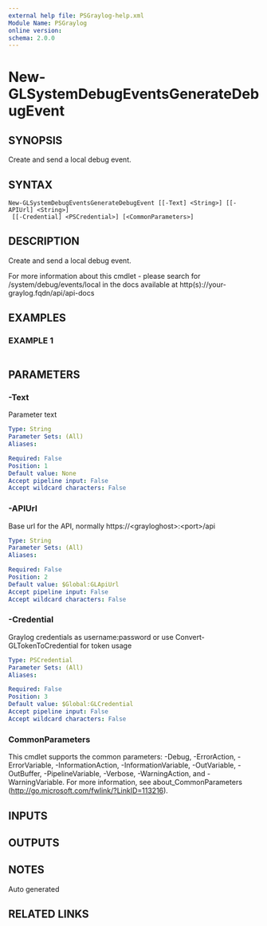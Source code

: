```yaml
---
external help file: PSGraylog-help.xml
Module Name: PSGraylog
online version:
schema: 2.0.0
---
```


# New-GLSystemDebugEventsGenerateDebugEvent

## SYNOPSIS
Create and send a local debug event.

## SYNTAX

```
New-GLSystemDebugEventsGenerateDebugEvent [[-Text] <String>] [[-APIUrl] <String>]
 [[-Credential] <PSCredential>] [<CommonParameters>]
```

## DESCRIPTION
Create and send a local debug event.


For more information about this cmdlet - please search for /system/debug/events/local in the docs available at http(s)://your-graylog.fqdn/api/api-docs

## EXAMPLES

### EXAMPLE 1
```

```

## PARAMETERS

### -Text
Parameter text

```yaml
Type: String
Parameter Sets: (All)
Aliases:

Required: False
Position: 1
Default value: None
Accept pipeline input: False
Accept wildcard characters: False
```

### -APIUrl
Base url for the API, normally https://\<grayloghost\>:\<port\>/api

```yaml
Type: String
Parameter Sets: (All)
Aliases:

Required: False
Position: 2
Default value: $Global:GLApiUrl
Accept pipeline input: False
Accept wildcard characters: False
```

### -Credential
Graylog credentials as username:password or use Convert-GLTokenToCredential for token usage

```yaml
Type: PSCredential
Parameter Sets: (All)
Aliases:

Required: False
Position: 3
Default value: $Global:GLCredential
Accept pipeline input: False
Accept wildcard characters: False
```

### CommonParameters
This cmdlet supports the common parameters: -Debug, -ErrorAction, -ErrorVariable, -InformationAction, -InformationVariable, -OutVariable, -OutBuffer, -PipelineVariable, -Verbose, -WarningAction, and -WarningVariable.
For more information, see about_CommonParameters (http://go.microsoft.com/fwlink/?LinkID=113216).

## INPUTS

## OUTPUTS

## NOTES
Auto generated

## RELATED LINKS
